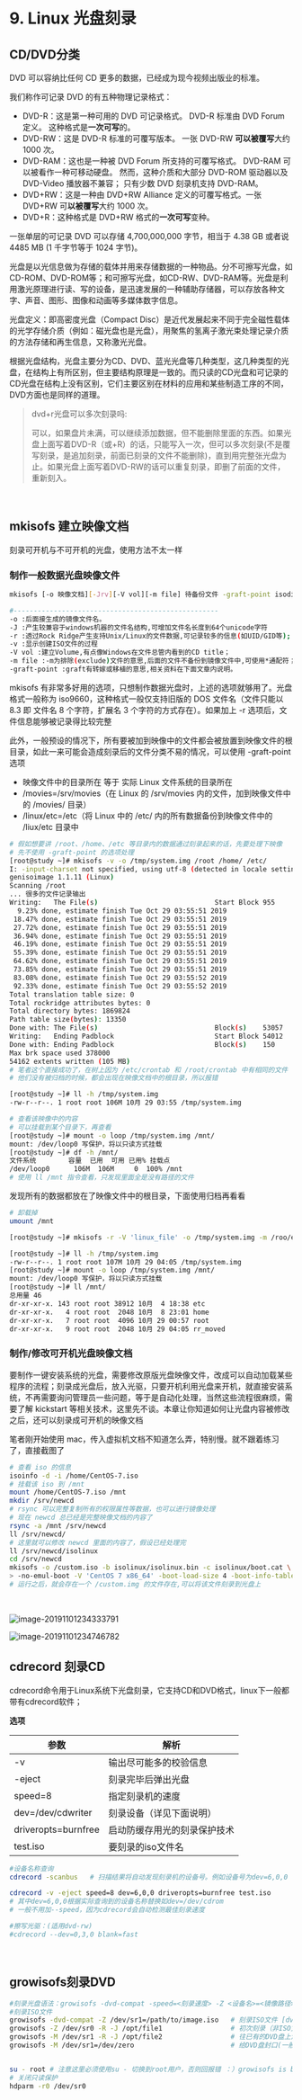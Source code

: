 # 9. Linux 光盘刻录

## CD/DVD分类

DVD 可以容纳比任何 CD 更多的数据，已经成为现今视频出版业的标准。

我们称作可记录 DVD 的有五种物理记录格式：

* DVD-R：这是第一种可用的 DVD 可记录格式。 DVD-R 标准由 DVD Forum 定义。 这种格式是**一次可写**的。
* DVD-RW：这是 DVD-R 标准的可覆写版本。 一张 DVD-RW **可以被覆写**大约 1000 次。
* DVD-RAM：这也是一种被 DVD Forum 所支持的可覆写格式。 DVD-RAM 可以被看作一种可移动硬盘。 然而，这种介质和大部分 DVD-ROM 驱动器以及 DVD-Video 播放器不兼容； 只有少数 DVD 刻录机支持 DVD-RAM。
* DVD+RW：这是一种由 DVD+RW Alliance 定义的可覆写格式。一张 DVD+RW 可**以被覆写**大约 1000 次。
* DVD+R：这种格式是 DVD+RW 格式的**一次可写**变种。

一张单层的可记录 DVD 可以存储 4,700,000,000 字节，相当于 4.38 GB 或者说 4485 MB (1 千字节等于 1024 字节)。

光盘是以光信息做为存储的载体并用来存储数据的一种物品。分不可擦写光盘，如CD-ROM、DVD-ROM等；和可擦写光盘，如CD-RW、DVD-RAM等。光盘是利用激光原理进行读、写的设备，是迅速发展的一种辅助存储器，可以存放各种文字、声音、图形、图像和动画等多媒体数字信息。

光盘定义：即高密度光盘（Compact Disc）是近代发展起来不同于完全磁性载体的光学存储介质（例如：磁光盘也是光盘），用聚焦的氢离子激光束处理记录介质的方法存储和再生信息，又称激光光盘。

根据光盘结构，光盘主要分为CD、DVD、蓝光光盘等几种类型，这几种类型的光盘，在结构上有所区别，但主要结构原理是一致的。而只读的CD光盘和可记录的CD光盘在结构上没有区别，它们主要区别在材料的应用和某些制造工序的不同，DVD方面也是同样的道理。

> dvd+r光盘可以多次刻录吗:
>
> 可以，如果盘片未满，可以继续添加数据，但不能删除里面的东西。如果光盘上面写着DVD-R（或+R）的话，只能写入一次，但可以多次刻录(不是覆写刻录，是追加刻录，前面已刻录的文件不能删除)，直到用完整张光盘为止。如果光盘上面写着DVD-RW的话可以重复刻录，即删了前面的文件，重新刻入。

‍

## mkisofs 建立映像文档

刻录可开机与不可开机的光盘，使用方法不太一样

### 制作一般数据光盘映像文件

```bash
mkisofs [-o 映像文档][-Jrv][-V vol][-m file] 待备份文件 -graft-point isodir=systemdir ..

#---------------------------------------------------
-o :后面接生成的镜像文件名。
-J :产生较兼容于windows机器的文件名结构,可增加文件名长度到64个unicode字符
-r :透过Rock Ridge产生支持Unix/Linux的文件数据,可记录较多的信息(如UID/GID等);
-v :显示创建ISO文件的过程
-V vol :建立Volume,有点像Windows在文件总管内看到的CD title；
-m file :-m为排除(exclude)文件的意思,后面的文件不备份到镜像文件中,可使用*通配符；
-graft-point :graft有转嫁或移植的意思,相关资料在下面文章内说明。
```

mkisofs 有非常多好用的选项，只想制作数据光盘时，上述的选项就够用了。光盘格式一般称为 iso9660，这种格式一般仅支持旧版的 DOS 文件名（文件只能以 8.3 即 文件名 8 个字符，扩展名 3 个字符的方式存在）。如果加上 -r 选项后，文件信息能够被记录得比较完整

此外，一般预设的情况下，所有要被加到映像中的文件都会被放置到映像文件的根目录，如此一来可能会造成刻录后的文件分类不易的情况，可以使用 -graft-point 选项

* 映像文件中的目录所在 等于 实际 Linux 文件系统的目录所在
* /movies=/srv/movies（在 Linux 的 /srv/movies 内的文件，加到映像文件中的 /movies/ 目录）
* /linux/etc=/etc（将 Linux 中的 /etc/ 内的所有数据备份到映像文件中的 /liux/etc 目录中

```bash
# 假如想要讲 /root、/home、/etc 等目录内的数据通过刻录起来的话，先要处理下映像
# 先不使用 -graft-point 的选项处理
[root@study ~]# mkisofs -v -o /tmp/system.img /root /home/ /etc/
I: -input-charset not specified, using utf-8 (detected in locale settings)
genisoimage 1.1.11 (Linux)
Scanning /root
... 很多的文件记录输出
Writing:   The File(s)                             Start Block 955
  9.23% done, estimate finish Tue Oct 29 03:55:51 2019
 18.47% done, estimate finish Tue Oct 29 03:55:51 2019
 27.72% done, estimate finish Tue Oct 29 03:55:51 2019
 36.94% done, estimate finish Tue Oct 29 03:55:51 2019
 46.19% done, estimate finish Tue Oct 29 03:55:51 2019
 55.39% done, estimate finish Tue Oct 29 03:55:51 2019
 64.62% done, estimate finish Tue Oct 29 03:55:51 2019
 73.85% done, estimate finish Tue Oct 29 03:55:51 2019
 83.08% done, estimate finish Tue Oct 29 03:55:52 2019
 92.33% done, estimate finish Tue Oct 29 03:55:52 2019
Total translation table size: 0
Total rockridge attributes bytes: 0
Total directory bytes: 1869824
Path table size(bytes): 13350
Done with: The File(s)                             Block(s)    53057
Writing:   Ending Padblock                         Start Block 54012
Done with: Ending Padblock                         Block(s)    150
Max brk space used 378000
54162 extents written (105 MB)
# 笔者这个直接成功了，在树上因为 /etc/crontab 和 /root/crontab 中有相同的文件
# 他们没有被归档的时候，都会出现在映像文档中的根目录，所以报错

[root@study ~]# ll -h /tmp/system.img 
-rw-r--r--. 1 root root 106M 10月 29 03:55 /tmp/system.img

# 查看该映像中的内容
# 可以挂载到某个目录下，再查看
[root@study ~]# mount -o loop /tmp/system.img /mnt/
mount: /dev/loop0 写保护，将以只读方式挂载
[root@study ~]# df -h /mnt/
文件系统        容量  已用  可用 已用% 挂载点
/dev/loop0      106M  106M     0  100% /mnt
# 使用 ll /mnt 指令查看，只发现里面全是没有路径的文件
```

发现所有的数据都放在了映像文件中的根目录，下面使用归档再看看

```bash
# 卸载掉
umount /mnt

[root@study ~]# mkisofs -r -V 'linux_file' -o /tmp/system.img -m /roo/etc --graft-point /root=/root /home/=/home /etc=/etc

[root@study ~]# ll -h /tmp/system.img 
-rw-r--r--. 1 root root 107M 10月 29 04:05 /tmp/system.img
[root@study ~]# mount -o loop /tmp/system.img /mnt/
mount: /dev/loop0 写保护，将以只读方式挂载
[root@study ~]# ll /mnt/
总用量 46
dr-xr-xr-x. 143 root root 38912 10月  4 18:38 etc
dr-xr-xr-x.   4 root root  2048 10月  8 23:01 home
dr-xr-xr-x.   7 root root  4096 10月 29 00:57 root
dr-xr-xr-x.   9 root root  2048 10月 29 04:05 rr_moved
```

### 制作/修改可开机光盘映像文档

要制作一键安装系统的光盘，需要修改原版光盘映像文件，改成可以自动加载某些程序的流程；刻录成光盘后，放入光驱，只要开机利用光盘来开机，就直接安装系统，不再需要询问管理员一些问题，等于是自动化处理，当然这些流程很麻烦，需要了解 kickstart 等相关技术，这里先不谈。本章让你知道如何让光盘内容被修改之后，还可以刻录成可开机的映像文档

笔者刚开始使用 mac，传入虚拟机文档不知道怎么弄，特别慢。就不跟着练习了，直接截图了

```bash
# 查看 iso 的信息
isoinfo -d -i /home/CentOS-7.iso 
# 挂载该 iso 到 /mnt
mount /home/CentOS-7.iso /mnt
mkdir /srv/newcd
# rsync 可以完整复制所有的权限属性等数据，也可以进行镜像处理
# 现在 newcd 总已经是完整映像文档的内容了
rsync -a /mnt /srv/newcd
ll /srv/newcd/
# 这里就可以修改 newcd 里面的内容了，假设已经处理完
ll /srv/newcd/isolinux
cd /srv/newcd
mkisofs -o /custom.iso -b isolinux/isolinux.bin -c isolinux/boot.cat \
> -no-emul-boot -V 'CentOS 7 x86_64' -boot-load-size 4 -boot-info-table -R -J -v -T
# 运行之后，就会存在一个 /custom.img 的文件存在,可以将该文件刻录到光盘上
```

‍

​![image-20191101234333791](assets/net-img-image-20191101234333791.15ef750d-20231120173401-p7fbcqf.png)​

​![image-20191101234746782](assets/net-img-image-20191101234746782.507a7977-20231120173416-6b005p1.png)​

## cdrecord 刻录CD

cdrecord命令用于Linux系统下光盘刻录，它支持CD和DVD格式，linux下一般都带有cdrecord软件；

**选项**

|参数|解析|
| ---------------------| ------------------------------|
|-v|输出尽可能多的校验信息|
|-eject|刻录完毕后弹出光盘|
|speed=8|指定刻录机的速度|
|dev=/dev/cdwriter|刻录设备（详见下面说明）|
|driveropts=burnfree|启动防缓存用光的刻录保护技术|
|test.iso|要刻录的iso文件名|

```bash
#设备名称查询
cdrecord -scanbus   # 扫描结果将自动发现刻录机的设备号。例如设备号为dev=6,0,0

cdrecord -v -eject speed=8 dev=6,0,0 driveropts=burnfree test.iso
# 其中dev=6,0,0根据实际查询到的设备名称替换如dev=/dev/cdrom
# 一般不用加--speed，因为cdrecord会自动检测最佳刻录速度

#擦写光驱：(适用dvd-rw)
#cdrecord --dev=0,3,0 blank=fast
```

‍

## growisofs刻录DVD

```bash
#刻录光盘语法：growisofs -dvd-compat -speed=<刻录速度> -Z <设备名>=<镜像路径>
#刻录ISO文件
growisofs -dvd-compat -Z /dev/sr1=/path/to/image.iso   # 刻录ISO文件 [dvd-compat刻录完后封盘，一般iso都需要封盘]
growisofs -Z /dev/sr0 -R -J /opt/file1                 # 初次刻录（非ISO文件）
growisofs -M /dev/sr1 -R -J /opt/file2                 # 往已有的DVD盘上添加文件
growisofs -M /dev/sr1=/dev/zero                        # 给DVD盘封口(一般用不着）


su - root # 注意这里必须使用su - 切换到root用户，否则回报错 ：）growisofs is being executed under sudo, aborting!
# 关闭只读保护
hdparm -r0 /dev/sr0
```

‍
